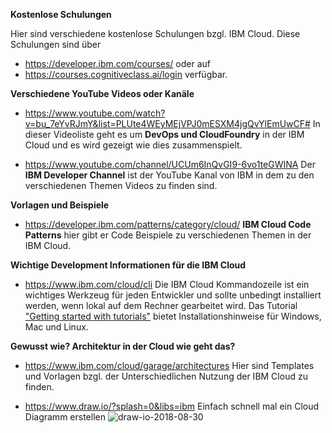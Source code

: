 
**Kostenlose Schulungen**

Hier sind verschiedene kostenlose Schulungen bzgl. IBM Cloud. Diese Schulungen sind über
* https://developer.ibm.com/courses/ oder auf
* https://courses.cognitiveclass.ai/login verfügbar.

**Verschiedene YouTube Videos oder Kanäle**

* https://www.youtube.com/watch?v=bu_7eYvRJmY&list=PLUte4WEyMEjVPJ0mESXM4jgQvYlEmUwCF#
In dieser Videoliste geht es um **DevOps und CloudFoundry** in der IBM Cloud und es wird gezeigt wie dies zusammenspielt.

* https://www.youtube.com/channel/UCUm6InQvGI9-6vo1teGWINA Der **IBM Developer Channel**  ist der YouTube Kanal von IBM in dem zu den verschiedenen Themen Videos zu finden sind.

**Vorlagen und Beispiele**

* https://developer.ibm.com/patterns/category/cloud/ **IBM Cloud Code Patterns** hier gibt er Code Beispiele zu verschiedenen Themen in der IBM Cloud.

**Wichtige Development Informationen für die IBM Cloud**

* https://www.ibm.com/cloud/cli Die IBM Cloud Kommandozeile ist ein wichtiges Werkzeug für jeden Entwickler und sollte unbedingt installiert werden, wenn lokal auf dem Rechner gearbeitet wird. Das Tutorial ["Getting started with tutorials"](https://cloud.ibm.com/docs/tutorials?topic=solution-tutorials-getting-started) bietet Installationshinweise für Windows, Mac und Linux.

**Gewusst wie? Architektur in der Cloud wie geht das?**

* https://www.ibm.com/cloud/garage/architectures
Hier sind Templates und Vorlagen bzgl. der Unterschiedlichen Nutzung der IBM Cloud zu finden.

* https://www.draw.io/?splash=0&libs=ibm Einfach schnell mal ein Cloud Diagramm erstellen
![draw-io-2018-08-30](/uploads/98df40c098d565f0f60b6dd278713711/draw-io-2018-08-30.jpg)
